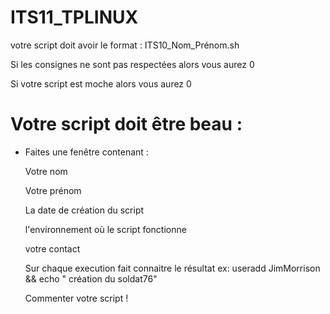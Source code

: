 # ITS11_TPLINUX
votre script doit avoir le format : ITS10_Nom_Prénom.sh

Si les consignes ne sont pas respectées alors vous aurez 0

Si votre script est moche alors vous aurez 0

# Votre script doit être beau :

- Faites une fenêtre contenant : 

  Votre nom
  
  Votre prénom
  
  La date de création du script
  
  l'environnement où le script fonctionne
  
  votre contact
  
  
  Sur chaque execution fait connaitre le résultat ex: useradd JimMorrison && echo " création du soldat76"
  
  Commenter votre script ! 

